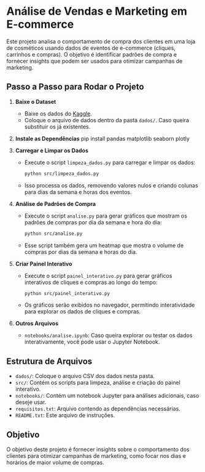 # Análise de Vendas e Marketing em E-commerce

Este projeto analisa o comportamento de compra dos clientes em uma loja de cosméticos usando dados de eventos de e-commerce (cliques, carrinhos e compras). O objetivo é identificar padrões de compra e fornecer insights que podem ser usados para otimizar campanhas de marketing.

## Passo a Passo para Rodar o Projeto

1. **Baixe o Dataset**
   - Baixe os dados do [Kaggle](https://www.kaggle.com/datasets/mkechinov/ecommerce-events-history-in-cosmetics-shop).
   - Coloque o arquivo de dados dentro da pasta `dados/`. Caso queira substituir os já existentes.

2. **Instale as Dependências**
    pip install pandas matplotlib seaborn plotly

3. **Carregar e Limpar os Dados**
   - Execute o script `limpeza_dados.py` para carregar e limpar os dados:
     ```bash
     python src/limpeza_dados.py
     ```
   - Isso processa os dados, removendo valores nulos e criando colunas para dias da semana e horas dos eventos.

4. **Análise de Padrões de Compra**
   - Execute o script `analise.py` para gerar gráficos que mostram os padrões de compras por dia da semana e hora do dia:
     ```bash
     python src/analise.py
     ```
   - Esse script também gera um heatmap que mostra o volume de compras por dias da semana e horas do dia.

5. **Criar Painel Interativo**
   - Execute o script `painel_interativo.py` para gerar gráficos interativos de cliques e compras ao longo do tempo:
     ```bash
     python src/painel_interativo.py
     ```
   - Os gráficos serão exibidos no navegador, permitindo interatividade para explorar os dados de cliques e compras.

6. **Outros Arquivos**
   - `notebooks/analise.ipynb`: Caso queira explorar ou testar os dados interativamente, você pode usar o Jupyter Notebook.

## Estrutura de Arquivos

- `dados/`: Coloque o arquivo CSV dos dados nesta pasta.
- `src/`: Contém os scripts para limpeza, análise e criação do painel interativo.
- `notebooks/`: Contém um notebook Jupyter para análises adicionais, caso deseje usar.
- `requisitos.txt`: Arquivo contendo as dependências necessárias.
- `README.txt`: Este arquivo de instruções.

## Objetivo

O objetivo deste projeto é fornecer insights sobre o comportamento dos clientes para otimizar campanhas de marketing, como focar nos dias e horários de maior volume de compras.
